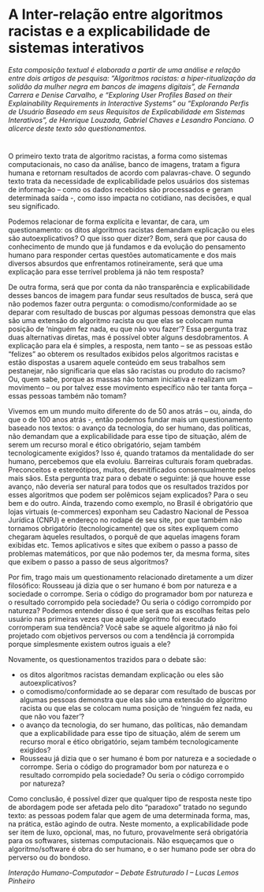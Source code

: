 # A Inter-relação entre algoritmos racistas e a explicabilidade de sistemas interativos

_Esta composição textual é elaborada a partir de uma análise e relação entre dois artigos de pesquisa: “Algoritmos racistas: a hiper-ritualização da solidão da mulher negra em bancos de imagens digitais”, de Fernanda Carrera e Denise Carvalho, e “Exploring User Profiles Based on their Explainability Requirements in Interactive Systems” ou “Explorando Perfis de Usuário Baseado em seus Requisitos de Explicabilidade em Sistemas Interativos”, de Henrique Louzada, Gabriel Chaves e Lesandro Ponciano. 
O alicerce deste texto são questionamentos._

#

O primeiro texto trata de algoritmo racistas, a forma como sistemas computacionais, no caso da análise, banco de imagens, tratam a figura humana e retornam resultados de acordo com palavras-chave. O segundo texto trata da necessidade de explicabilidade pelos usuários dos sistemas de informação – como os dados recebidos são processados e geram determinada saída -, como isso impacta no cotidiano, nas decisões, e qual seu significado. 

Podemos relacionar de forma explícita e levantar, de cara, um questionamento: os ditos algoritmos racistas demandam explicação ou eles são autoexplicativos? O que isso quer dizer? Bom, será que por causa do conhecimento de mundo que já fundamos e da evolução do pensamento humano para responder certas questões automaticamente e dos mais diversos absurdos que enfrentamos rotineiramente, será que uma explicação para esse terrível problema já não tem resposta? 

De outra forma, será que por conta da não transparência e explicabilidade desses bancos de imagem para fundar seus resultados de busca, será que não podemos fazer outra pergunta: o comodismo/conformidade ao se deparar com resultado de buscas por algumas pessoas demonstra que elas são uma extensão do algoritmo racista ou que elas se colocam numa posição de ‘ninguém fez nada, eu que não vou fazer’? Essa pergunta traz duas alternativas diretas, mas é possível obter alguns desdobramentos. A explicação para ela é simples, a resposta, nem tanto – se as pessoas estão “felizes” ao obterem os resultados exibidos pelos algoritmos racistas e estão dispostas a usarem aquele conteúdo em seus trabalhos sem pestanejar, não significaria que elas são racistas ou produto do racismo? Ou, quem sabe, porque as massas não tomam iniciativa e realizam um movimento – ou por talvez esse movimento específico não ter tanta força – essas pessoas também não tomam?

Vivemos em um mundo muito diferente do de 50 anos atrás – ou, ainda, do que o de 100 anos atrás -, então podemos fundar mais um questionamento baseado nos textos: o avanço da tecnologia, do ser humano, das políticas, não demandam que a explicabilidade para esse tipo de situação, além de serem um recurso moral e ético obrigatório, sejam também tecnologicamente exigidos? Isso é, quando tratamos da mentalidade do ser humano, percebemos que ela evoluiu. Barreiras culturais foram quebradas. Preconceitos e estereótipos, muitos, desmitificados consensualmente pelos mais sãos. Esta pergunta traz para o debate o seguinte: já que houve esse avanço, não deveria ser natural para todos que os resultados trazidos por esses algoritmos que podem ser polêmicos sejam explicados? Para o seu bem e do outro.  Ainda, trazendo como exemplo, no Brasil é obrigatório que lojas virtuais (e-commerces) exponham seu Cadastro Nacional de Pessoa Jurídica (CNPJ) e endereço no rodapé de seu site, por que também não tornamos obrigatório (tecnologicamente) que os sites expliquem como chegaram àqueles resultados, o porquê de que aquelas imagens foram exibidas etc. Temos aplicativos e sites que exibem o passo a passo de problemas matemáticos, por que não podemos ter, da mesma forma, sites que exibem o passo a passo de seus algoritmos?

Por fim, trago mais um questionamento relacionado diretamente a um dizer filosófico: Rousseau já dizia que o ser humano é bom por natureza e a sociedade o corrompe. Seria o código do programador bom por natureza e o resultado corrompido pela sociedade? Ou seria o código corrompido por natureza? Podemos entender disso é que será que as escolhas feitas pelo usuário nas primeiras vezes que aquele algoritmo foi executado corromperam sua tendência? Você sabe se aquele algoritmo já não foi projetado com objetivos perversos ou com a tendência já corrompida porque simplesmente existem outros iguais a ele?

Novamente, os questionamentos trazidos para o debate são:
* os ditos algoritmos racistas demandam explicação ou eles são autoexplicativos?
* o comodismo/conformidade ao se deparar com resultado de buscas por algumas pessoas demonstra que elas são uma extensão do algoritmo racista ou que elas se colocam numa posição de ‘ninguém fez nada, eu que não vou fazer’?
*	o avanço da tecnologia, do ser humano, das políticas, não demandam que a explicabilidade para esse tipo de situação, além de serem um recurso moral e ético obrigatório, sejam também tecnologicamente exigidos?
*	Rousseau já dizia que o ser humano é bom por natureza e a sociedade o corrompe. Seria o código do programador bom por natureza e o resultado corrompido pela sociedade? Ou seria o código corrompido por natureza?


Como conclusão, é possível dizer que qualquer tipo de resposta neste tipo de abordagem pode ser afetada pelo dito “paradoxo” tratado no segundo texto: as pessoas podem falar que agem de uma determinada forma, mas, na prática, estão agindo de outra. Neste momento, a explicabilidade pode ser item de luxo, opcional, mas, no futuro, provavelmente será obrigatória para os softwares, sistemas computacionais.
Não esqueçamos que o algoritmo/software é obra do ser humano, e o ser humano pode ser obra do perverso ou do bondoso.


_Interação Humano-Computador – Debate Estruturado I – Lucas Lemos Pinheiro_
